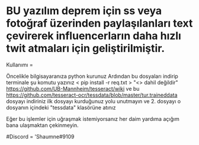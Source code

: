 # BU yazılım deprem için ss veya fotoğraf üzerinden paylaşılanları text çevirerek influencerların daha hızlı twit atmaları için geliştirilmiştir.

Kullanımı = 

Öncelikle bilgisayaranıza python kurunuz
Ardından bu dosyaları indirip terminale şu komutu yazınız < pip install -r req.txt > "<> dahil değildir"
https://github.com/UB-Mannheim/tesseract/wiki ve bu https://github.com/tesseract-ocr/tessdata/blob/master/tur.traineddata dosyayı indiriniz ilk dosyayı kurduğunuz yolu unutmayın ve 2. dosyayı o dosyanın içindeki "tessdata" klasörüne atınız

Eğer bu işlemler için uğraşmak istemiyorsanız her daim yardıma açığım bana ulaşmaktan çekinmeyin.

#Discord = 'Shaumne#9109
